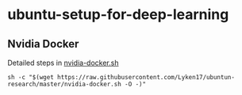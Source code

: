 # ubuntu-setup-for-deep-learning


## Nvidia Docker
Detailed steps in [nvidia-docker.sh](nvidia-docker.sh)

```sh -c "$(wget https://raw.githubusercontent.com/Lyken17/ubuntun-research/master/nvidia-docker.sh -O -)"```

